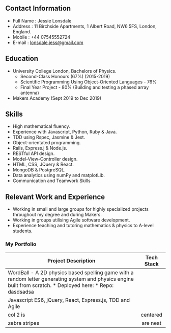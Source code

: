 ## Contact Information

* Full Name : Jessie Lonsdale
* Address   : 11 Birchside Apartments, 1 Albert Road, NW6 5FS, London, England.
* Mobile    : +44 07545552724
* E-mail    : lonsdale.jess@gmail.com

## Education

* University College London, Bachelors of Physics.
  * Second-Class Honours (67%) (2015-2019)
  * Scientific Programming Using Object-Oriented Languages - 76%
  * Final Year Project - 80% (Building and testing a phased array antenna)
* Makers Academy (Sept 2019 to Dec 2019)

## Skills

* High mathematical fluency.
* Experience with Javascript, Python, Ruby & Java.
* TDD using Rspec, Jasmine & Jest.
* Object-orientated programming.
* Rails, Express.j & Node.js.
* RESTful API design.
* Model-View-Controller design.
* HTML, CSS, JQuery & React.
* MongoDB & PostgreSQL.
* Data analytics using numPy and matplotLib.
* Communication and Teamwork Skills

## Relevant Work and Experience 

* Working in small and large groups for highly specialized projects throughout my degree and during Makers.
* Working in groups utilising Agile software development.
* Experience teaching and tutoring mathematics & physics to A-level students.

### My Portfolio

| Project Description | Tech Stack |
| --------------------|:-------------:|
| WordBall - A 2D physics based spelling game with a random letter generating system and physics engine built from scratch. * Deployed here: * Repo: dasdsadsa| 
Javascript ES6, jQuery, React, Express.js, TDD and Agile|
| col 2 is      | centered      |
| zebra stripes | are neat      |


